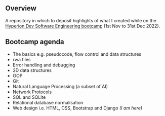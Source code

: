 Overview
-
A repository in which to deposit highlights of what I created while on the <a href = "https://www.hyperiondev.com/bootcamps/software-engineering/ ">Hyperion Dev Software Engineering bootcamp</a> (1st Nov to 31st Dec 2022).

Bootcamp agenda
- 
- The basics e.g. pseudocode, flow control and data structures
- rwa files
- Error handling and debugging
- 2D data structures
- OOP
- Git
- Natural Language Processing (a subset of AI)
- Network Protocols
- SQL and SQLite
- Relational database normalisation
- Web design i.e. HTML, CSS, Bootstrap and Django <i>(I am here)</i>
